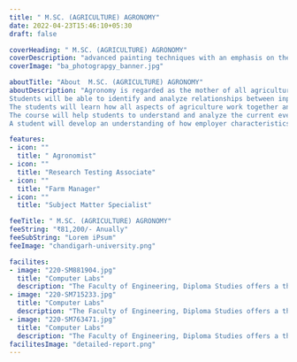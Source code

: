 ```yaml
---
title: " M.SC. (AGRICULTURE) AGRONOMY"
date: 2022-04-23T15:46:10+05:30
draft: false

coverHeading: " M.SC. (AGRICULTURE) AGRONOMY"
coverDescription: "advanced painting techniques with an emphasis on theme development"
coverImage: "ba_photograpgy_banner.jpg"

aboutTitle: "About  M.SC. (AGRICULTURE) AGRONOMY"
aboutDescription: "Agronomy is regarded as the mother of all agricultural studies. Students will be trained in many aspects of crop production, farming systems, organic farming, geoinformatics, nanotechnology, and precision farming. The course emphasizes a variety of factors related to crop plants, such as yield, diseases, cultivation, pest and weed management, and soil and climate sensitivity. Students will learn the basic and advanced methods of farming during their studies.
Students will be able to identify and analyze relationships between inputs and outputs in their agricultural field to make effective and profitable choices.
The students will learn how all aspects of agriculture work together and how producers, marketers, and scientists apply them.
The course will help students to understand and analyze the current events and issues in agriculture affecting the future of agriculture.
A student will develop an understanding of how employer characteristics and decision-making at various levels can enhance agricultural success."

features:
- icon: ""
  title: " Agronomist"
- icon: ""
  title: "Research Testing Associate"
- icon: ""
  title: "Farm Manager"
- icon: ""
  title: "Subject Matter Specialist"

feeTitle: " M.SC. (AGRICULTURE) AGRONOMY"
feeString: "₹81,200/- Anually"
feeSubString: "Lorem iPsum"
feeImage: "chandigarh-university.png"

facilites:
- image: "220-SM881904.jpg"
  title: "Computer Labs"
  description: "The Faculty of Engineering, Diploma Studies offers a three year diploma program in Aeronautical Engineering"
- image: "220-SM715233.jpg"
  title: "Computer Labs"
  description: "The Faculty of Engineering, Diploma Studies offers a three year diploma program in Aeronautical Engineering"
- image: "220-SM763471.jpg"
  title: "Computer Labs"
  description: "The Faculty of Engineering, Diploma Studies offers a three year diploma program in Aeronautical Engineering"
facilitesImage: "detailed-report.png"
---
```


